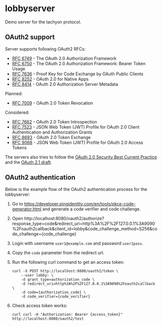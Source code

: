 lobbyserver
===========

Demo server for the tachyon protocol.

## OAuth2 support

Server supports following OAuth2 RFCs:
- [RFC 6749](https://tools.ietf.org/html/rfc6749) - The OAuth 2.0 Authorization Framework
- [RFC 6750](https://tools.ietf.org/html/rfc6750) - The OAuth 2.0 Authorization Framework: Bearer Token Usage
- [RFC 7636](https://tools.ietf.org/html/rfc7636) - Proof Key for Code Exchange by OAuth Public Clients
- [RFC 8252](https://tools.ietf.org/html/rfc8252) - OAuth 2.0 for Native Apps
- [RFC 8414](https://tools.ietf.org/html/rfc8414) - OAuth 2.0 Authorization Server Metadata

Planned:
- [RFC 7009](https://tools.ietf.org/html/rfc7009) - OAuth 2.0 Token Revocation

Considered:
- [RFC 7662](https://tools.ietf.org/html/rfc7662) - OAuth 2.0 Token Introspection
- [RFC 7523](https://tools.ietf.org/html/rfc7523) - JSON Web Token (JWT) Profile for OAuth 2.0 Client Authentication and Authorization Grants
- [RFC 8693](https://tools.ietf.org/html/rfc8693) - OAuth 2.0 Token Exchange
- [RFC 9068](https://tools.ietf.org/html/rfc9068) - JSON Web Token (JWT) Profile for OAuth 2.0 Access Tokens

The servers also tries to follow the [OAuth 2.0 Security Best Current Practice](https://datatracker.ietf.org/doc/html/draft-ietf-oauth-security-topics) and the [OAuth 2.1 draft](https://oauth.net/2.1/).

## OAuth2 authentication

Below is the example flow of the OAuth2 authentication process for the lobbyserver:

1. Go to https://developer.pingidentity.com/en/tools/pkce-code-generator.html and generate a code verifier and code challenge.
2. Open http://localhost:8080/oauth2/authorize?response_type=code&redirect_uri=http%3A%2F%2F127.0.0.1%3A9090%2Foauth2callback&client_id=lobby&code_challenge_method=S256&code_challenge={code_challenge}
3. Login with username `user1@example.com` and password `user1pass`.
4. Copy the `code` parameter from the redirect url.
5. Run the following curl command to get an access token:

   ```
   curl -X POST http://localhost:8080/oauth2/token \
       --user lobby: \
       -d grant_type=authorization_code \
       -d redirect_uri=http%3A%2F%2F127.0.0.1%3A9090%2Foauth2callback \
       -d code={authorization_code} \
       -d code_verifier={code_verifier}
   ```
6. Check access token works:

   ```
   curl curl -H "Authorization: Bearer {access_token}" http://localhost:8080/oauth2/test
   ```
